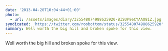 ```yaml
---
date: '2013-04-20T10:04:44+01:00'
photo:
  - url: /assets/images/diary/325548074988625920-BISUP9eCYAAO8IZ.jpg
syndicated: 'https://twitter.com/roobottom/status/325548074988625920'
summary: Well worth the big hill and broken spoke for this view.
---
```

Well worth the big hill and broken spoke for this view. 
